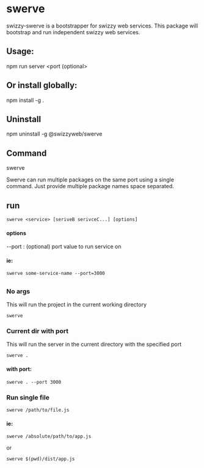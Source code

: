 # swerve
swizzy-swerve is a bootstrapper for swizzy web services. This package will bootstrap and run
independent swizzy web services.

## Usage:
npm run server <packageName> <port (optional>

## Or install globally:
npm install -g .

## Uninstall
npm uninstall -g @swizzyweb/swerve

## Command
swerve <packageNames>

Swerve can run multiple packages on the same port using a single command.
Just provide multiple package names space separated.

## run
```
swerve <service> [seriveB serivceC...] [options]
```
#### options
--port : (optional) port value to run service on

#### ie: 
```
swerve some-service-name --port=3000
```
## 
### No args
This will run the project in the current working directory
```
swerve
```

### Current dir with port
This will run the server in the current directory with the specified port
```
swerve .
```

#### with port:
```
swerve . --port 3000
```


### Run single file
```
swerve /path/to/file.js
```
#### ie:
```
swerve /absolute/path/to/app.js
```

or

```
swerve $(pwd)/dist/app.js
```

